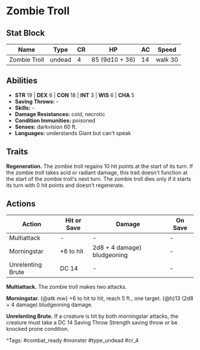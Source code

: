 # Zombie Troll

## Stat Block

| Name | Type | CR | HP | AC | Speed |
|------|------|----|----|----|-------|
| Zombie Troll | undead | 4 | 85 (9d10 + 36) | 14 | walk 30 |

## Abilities

- **STR** 19 | **DEX** 6 | **CON** 18 | **INT** 3 | **WIS** 6 | **CHA** 5
- **Saving Throws:** -  
- **Skills:** -  
- **Damage Resistances:** cold, necrotic  
- **Condition Immunities:** poisoned  
- **Senses:** darkvision 60 ft.  
- **Languages:** understands Giant but can't speak

## Traits

**Regeneration.** The zombie troll regains 10 hit points at the start of its turn. If the zombie troll takes acid or radiant damage, this trait doesn't function at the start of the zombie troll's next turn. The zombie troll dies only if it starts its turn with 0 hit points and doesn't regenerate.


## Actions

| Action | Hit or Save | Damage | On Save |
|--------|--------------|--------|----------|
| Multiattack | - | - | - |
| Morningstar | +6 to hit | 2d8 + 4 damage) bludgeoning | - |
| Unrelenting Brute | DC 14 | - | - |

**Multiattack.** The zombie troll makes two attacks.

**Morningstar.** {@atk mw} +6 to hit to hit, reach 5 ft., one target. {@h}13 (2d8 + 4 damage) bludgeoning damage.

**Unrelenting Brute.** If a creature is hit by both morningstar attacks, the creature must take a DC 14 Saving Throw Strength saving throw or be knocked prone condition.


^Tags: #combat_ready #monster #type_undead #cr_4